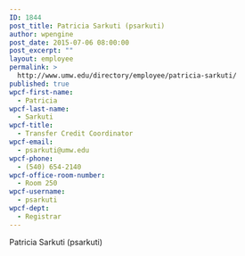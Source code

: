 ```yaml
---
ID: 1844
post_title: Patricia Sarkuti (psarkuti)
author: wpengine
post_date: 2015-07-06 08:00:00
post_excerpt: ""
layout: employee
permalink: >
  http://www.umw.edu/directory/employee/patricia-sarkuti/
published: true
wpcf-first-name:
  - Patricia
wpcf-last-name:
  - Sarkuti
wpcf-title:
  - Transfer Credit Coordinator
wpcf-email:
  - psarkuti@umw.edu
wpcf-phone:
  - (540) 654-2140
wpcf-office-room-number:
  - Room 250
wpcf-username:
  - psarkuti
wpcf-dept:
  - Registrar
---
```

Patricia Sarkuti (psarkuti)